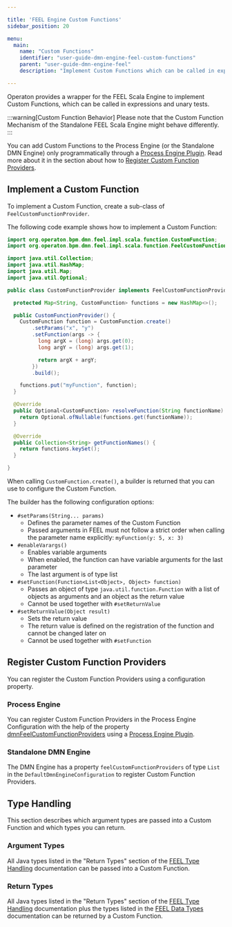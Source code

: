 ```yaml
---

title: 'FEEL Engine Custom Functions'
sidebar_position: 20

menu:
  main:
    name: "Custom Functions"
    identifier: "user-guide-dmn-engine-feel-custom-functions"
    parent: "user-guide-dmn-engine-feel"
    description: "Implement Custom Functions which can be called in expressions"

---
```


Operaton provides a wrapper for the FEEL Scala Engine to implement Custom Functions, which can be
called in expressions and unary tests.

:::warning[Custom Function Behavior]
Please note that the Custom Function Mechanism of the Standalone FEEL Scala Engine might behave differently.
:::

You can add Custom Functions to the Process Engine (or the Standalone DMN Engine) only programmatically
through a [Process Engine Plugin]. Read more about it in the section about how to
[Register Custom Function Providers].

## Implement a Custom Function

To implement a Custom Function, create a sub-class of `FeelCustomFunctionProvider`.

The following code example shows how to implement a Custom Function:

```java
import org.operaton.bpm.dmn.feel.impl.scala.function.CustomFunction;
import org.operaton.bpm.dmn.feel.impl.scala.function.FeelCustomFunctionProvider;

import java.util.Collection;
import java.util.HashMap;
import java.util.Map;
import java.util.Optional;

public class CustomFunctionProvider implements FeelCustomFunctionProvider {

  protected Map<String, CustomFunction> functions = new HashMap<>();

  public CustomFunctionProvider() {
    CustomFunction function = CustomFunction.create()
        .setParams("x", "y")
        .setFunction(args -> {
          long argX = (long) args.get(0);
          long argY = (long) args.get(1);

          return argX + argY;
        })
        .build();

    functions.put("myFunction", function);
  }

  @Override
  public Optional<CustomFunction> resolveFunction(String functionName) {
    return Optional.ofNullable(functions.get(functionName));
  }

  @Override
  public Collection<String> getFunctionNames() {
    return functions.keySet();
  }

}
```

When calling `CustomFunction.create()`, a builder is returned that you can use to configure the Custom Function.

The builder has the following configuration options:

* `#setParams(String... params)`
   * Defines the parameter names of the Custom Function
   * Passed arguments in FEEL must not follow a strict order when calling the parameter name explicitly: `myFunction(y: 5, x: 3)`
* `#enableVarargs()`
    * Enables variable arguments
    * When enabled, the function can have variable arguments for the last parameter
    * The last argument is of type list
* `#setFunction(Function<List<Object>, Object> function)`
   * Passes an object of type <code>java.util.function.Function</code> with a list of objects as
     arguments and an object as the return value
   * Cannot be used together with `#setReturnValue`
* `#setReturnValue(Object result)`
   * Sets the return value
   * The return value is defined on the registration of the function and cannot be changed later on
   * Cannot be used together with `#setFunction`

## Register Custom Function Providers

You can register the Custom Function Providers using a configuration property.

### Process Engine

You can register Custom Function Providers in the Process Engine Configuration with the help of
the property [dmnFeelCustomFunctionProviders] using a [Process Engine Plugin].

### Standalone DMN Engine

The DMN Engine has a property `feelCustomFunctionProviders` of type `List` in the
`DefaultDmnEngineConfiguration` to register Custom Function Providers.

## Type Handling

This section describes which argument types are passed into a Custom Function and which types
you can return.

### Argument Types

All Java types listed in the "Return Types" section of the [FEEL Type Handling] documentation can be
passed into a Custom Function.

### Return Types

All Java types listed in the "Return Types" section of the [FEEL Type Handling] documentation plus
the types listed in the [FEEL Data Types] documentation can be returned by a Custom Function.

[FEEL Type Handling]: ../../../user-guide/dmn-engine/feel/type-handling.md#return-types
[FEEL Data Types]: https://camunda.github.io/feel-scala/1.11/feel-data-types
[Process Engine Plugin]: ../../../user-guide/process-engine/process-engine-plugins.md
[dmnFeelCustomFunctionProviders]: ../../../reference/deployment-descriptors/tags/process-engine.md#dmnFeelCustomFunctionProviders
[Register Custom Function Providers]: #register-custom-function-providers

